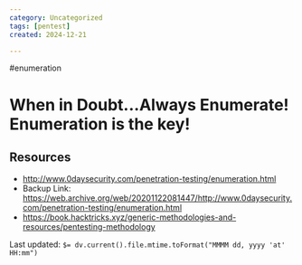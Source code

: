 ```yaml
---
category: Uncategorized
tags: [pentest]
created: 2024-12-21

---
```

#enumeration
# When in Doubt...Always Enumerate! Enumeration is the key!

## Resources
- http://www.0daysecurity.com/penetration-testing/enumeration.html
- Backup Link: https://web.archive.org/web/20201122081447/http://www.0daysecurity.com/penetration-testing/enumeration.html
-  https://book.hacktricks.xyz/generic-methodologies-and-resources/pentesting-methodology


Last updated: `$= dv.current().file.mtime.toFormat("MMMM dd, yyyy 'at' HH:mm")`
